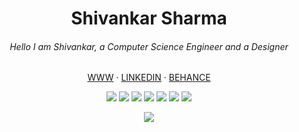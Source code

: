 <h1 align="center">
  Shivankar Sharma
 </h1>
<h6 align="center">
Hello I am Shivankar, a Computer Science Engineer and a Designer
</h6>

<p align="center"><a href="http://shivankar.net/" target="_blank">WWW</a> ‧ <a href="https://www.linkedin.com/in/shivankar-sharma-801b55150/" target="_blank">LINKEDIN</a>  ‧ <a href="https://www.behance.net/shivankar1999" target="_blank">BEHANCE</a></p>

<p align="center"><img src="https://img.shields.io/badge/-HTML5-E34F26?style=for-the-badge&logo=html5&logoColor=white"/> <img src="https://img.shields.io/badge/-CSS3-1572B6?style=for-the-badge&logo=css3"/> <img src="https://img.shields.io/badge/-JavaScript-black?style=for-the-badge&logo=javascript"/> <img src="https://img.shields.io/badge/-Bootstrap-563D7C?style=for-the-badge&logo=bootstrap"/> <img src="https://img.shields.io/badge/-React-black?style=for-the-badge&logo=react"/> <img src="https://img.shields.io/badge/-Python-2E6693?style=for-the-badge&logo=python&logoColor=F7CD39"/> <img src="https://komarev.com/ghpvc/?username=shiv4nk4r&color=blue" /></p>
<p align="center">
<img src="https://github-readme-stats.vercel.app/api/top-langs/?username=shiv4nk4r"/>
</p>
